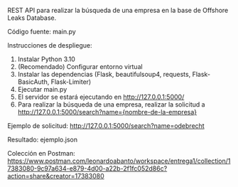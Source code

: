 REST API para realizar la búsqueda de una empresa en la base de Offshore Leaks Database.

Código fuente: main.py

Instrucciones de despliegue:
1. Instalar Python 3.10
2. (Recomendado) Configurar entorno virtual
3. Instalar las dependencias (Flask, beautifulsoup4, requests, Flask-BasicAuth, Flask-Limiter)
4. Ejecutar main.py
5. El servidor se estará ejecutando en http://127.0.0.1:5000/
6. Para realizar la búsqueda de una empresa, realizar la solicitud a http://127.0.0.1:5000/search?name={nombre-de-la-empresa}

Ejemplo de solicitud: http://127.0.0.1:5000/search?name=odebrecht

Resultado: ejemplo.json

Colección en Postman: https://www.postman.com/leonardoabanto/workspace/entrega1/collection/17383080-9c97a634-e879-4d00-a22b-2f1fc052d86c?action=share&creator=17383080

